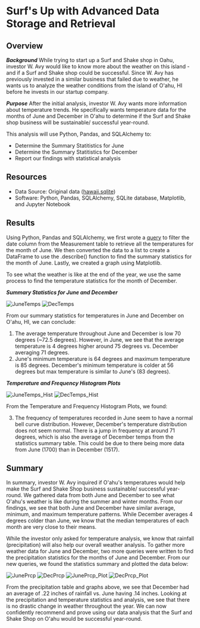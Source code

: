 # Surf's Up with Advanced Data Storage and Retrieval


## Overview 
***Background***
While trying to start up a Surf and Shake shop in Oahu, investor W. Avy would like to know more about the weather on this island - and if a Surf and Shake shop could be successful. Since W. Avy has previously invested in a similar business that failed due to weather, he wants us to analyze the weather conditions from the island of O'ahu, HI before he invests in our startup company. 

***Purpose***
After the initial analysis, investor W. Avy wants more information about temperature trends. He specifically wants temperature data for the months of June and December in O'ahu to determine if the Surf and Shake shop business will be sustainable/ successful year-round. 

This analysis will use Python, Pandas, and SQLAlchemy to:
- Determine the Summary Statitistics for June
- Determine the Summary Statitistics for December 
- Report our findings with statistical analysis 


## Resources 
- Data Source: Original data ([hawaii.sqlite](https://github.com/meghanhkoon/surfs_up/blob/main/hawaii.sqlite))
- Software: Python, Pandas, SQLAlchemy, SQLite database, Matplotlib, and Jupyter Notebook


## Results

Using Python, Pandas and SQLAlchemy, we first wrote a [query](https://github.com/meghanhkoon/surfs_up/blob/main/SurfsUp_Challenge.ipynb) to filter the date column from the Measurement table to retrieve all the temperatures for the month of June. We then converted the data to a list to create a DataFrame to use the .describe() function to find the summary statistics for the month of June. Lastly, we created a graph using Matplotlib.

To see what the weather is like at the end of the year, we use the same process to find the temperature statistics for the month of December. 

***Summary Statistics for June and December***

![JuneTemps](Files/JuneTemps.png)  ![DecTemps](Files/DecTemps.png)

From our summary statistics for temperatures in June and December on O'ahu, HI, we can conclude: 

1. The average temperature throughout June and December is low 70 degrees (~72.5 degrees). However, in June, we see that the average temperature is 4 degrees higher around 75 degrees vs. December averaging 71 degrees. 
2. June's minimum temperature is 64 degrees and maximum temperature is 85 degrees. December's minimum temperature is colder at 56 degrees but max temperature is similar to June's (83 degrees).  


***Temperature and Frequency Histogram Plots*** 

![JuneTemps_Hist](Files/JuneTemps_Hist.png) ![DecTemps_Hist](Files/DecTemps_Hist.png)

From the Temperature and Frequency Histogram Plots, we found: 

3. The frequency of temperatures recorded in June seem to have a normal bell curve distribution. However, December's temperature distribution does not seem normal. There is a jump in frequency at around 71 degrees, which is also the average of December temps from the statistics summary table. This could be due to there being more data from June (1700) than in December (1517). 



## Summary
In summary, investor W. Avy inquired if O'ahu's temperatures would help make the Surf and Shake Shop business sustainable/ successful year-round. We gathered data from both June and December to see what O'ahu's weather is like during the summer and winter months. From our findings, we see that both June and December have similar average, minimum, and maximum temperature patterns. While December averages 4 degrees colder than June, we know that the median temperatures of each month are very close to their means. 

While the investor only asked for temperature analysis, we know that rainfall (precipitation) will also help our overall weather analysis. To gather more weather data for June and December, two more queries were written to find the precipitation statistics for the months of June and December. From our new queries, we found the statistics summary and plotted the data below: 

![JunePrcp](Files/JunePrcp.png)  ![DecPrcp](Files/DecPrcp.png)
![JunePrcp_Plot](Files/JunePrcp_Plot.png)  ![DecPrcp_Plot](Files/DecPrcp_Plot.png)

From the precipitation table and graphs above, we see that December had an average of .22 inches of rainfall vs. June having .14 inches.  Looking at the precipitation and temperature statistics and analysis, we see that there is no drastic change in weather throughout the year. We can now confidently recommend and prove using our data analysis that the Surf and Shake Shop on O'ahu would be successful year-round. 
